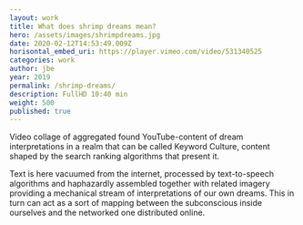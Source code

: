 ```yaml
---
layout: work
title: What does shrimp dreams mean?
hero: /assets/images/shrimpdreams.jpg
date: 2020-02-12T14:53:49.009Z
horisontal_embed_uri: https://player.vimeo.com/video/531340525
categories: work
author: jbe
year: 2019
permalink: /shrimp-dreams/
description: FullHD 10:40 min
weight: 500
published: true
---
```


<p class="pad">

Video collage of aggregated found YouTube-content of dream interpretations in a realm that can be called Keyword Culture, content shaped by the search ranking algorithms that present it.

</p>

<p class="pad">

Text is here vacuumed from the internet, processed by text-to-speech algorithms and haphazardly assembled together with related imagery providing a mechanical stream of interpretations of our own dreams. This in turn can act as a sort of mapping between the subconscious inside ourselves and the networked one distributed online.

</p>
